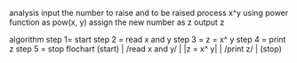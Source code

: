 analysis 
input the number to raise and to be raised
process x^y using power function as pow(x, y)
  assign the new number as z
output z

algorithm
step 1= start
step 2 = read x and y
step 3 = z = x^ y
step 4 = print z
step 5 = stop
flochart
        (start)
           |
      /read x and y/
           |
       |z = x^ y|
           |
        /print z/
            |
          (stop)
